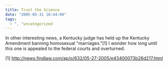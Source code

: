 ```yaml
---
title: Trust the Science
date: "2005-05-31 18:44:00"
tags:
  - ", "uncategorized
---
```

<p>In other interesting news, a Kentucky judge has held up the
Kentucky Amendment banning homosexual "marriages."[1] I wonder
how long until this one is appealed to the federal courts and
overturned.</p>

[1] http://news.findlaw.com/ap/o/632/05-27-2005/e43400073b26d217.html

